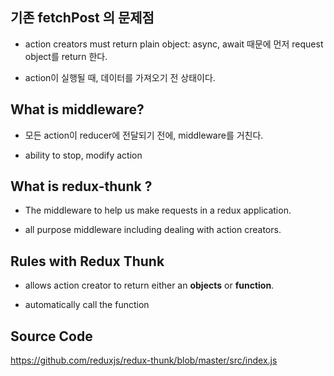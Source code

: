 ## 기존 fetchPost 의 문제점

- action creators must return plain object: async, await 때문에 먼저 request object를 return 한다.

- action이 실행될 때, 데이터를 가져오기 전 상태이다.

## What is middleware?

- 모든 action이 reducer에 전달되기 전에, middleware를 거친다.

- ability to stop, modify action

## What is redux-thunk ?

- The middleware to help us make requests in a redux application.

- all purpose middleware including dealing with action creators.

## Rules with Redux Thunk

- allows action creator to return either an **objects** or **function**.

- automatically call the function

## Source Code

https://github.com/reduxjs/redux-thunk/blob/master/src/index.js
